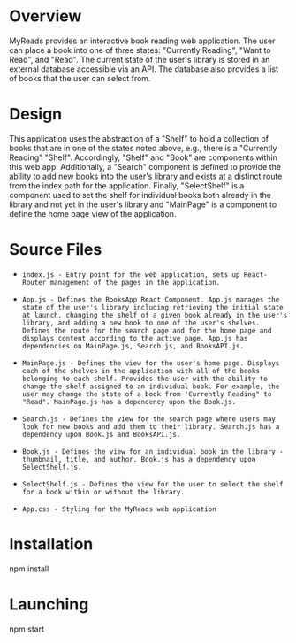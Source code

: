 # Overview
MyReads provides an interactive book reading web application. The user can place a book into one of three states: "Currently Reading", "Want to Read", and "Read". The current state of the user's library is stored in an external database accessible via an API. The database also provides a list of books that the user can select from.

# Design
This application uses the abstraction of a "Shelf" to hold a collection of books that are in one of the states noted above, e.g., there is a "Currently Reading" "Shelf". Accordingly, "Shelf" and "Book" are components within this web app. Additionally, a "Search" component is defined to provide the ability to add new books into the user's library and exists at a distinct route from the index path for the application. Finally, "SelectShelf" is a component used to set the shelf for individual books both already in the library and not yet in the user's library and "MainPage" is a component to define the home page view of the application.

# Source Files
*     index.js - Entry point for the web application, sets up React-Router management of the pages in the application.
*     App.js - Defines the BooksApp React Component. App.js manages the state of the user's library including retrieving the initial state at launch, changing the shelf of a given book already in the user's library, and adding a new book to one of the user's shelves. Defines the route for the search page and for the home page and displays content according to the active page. App.js has dependencies on MainPage.js, Search.js, and BooksAPI.js.
*     MainPage.js - Defines the view for the user's home page. Displays each of the shelves in the application with all of the books belonging to each shelf. Provides the user with the ability to change the shelf assigned to an individual book. For example, the user may change the state of a book from 'Currently Reading" to "Read". MainPage.js has a dependency upon the Book.js.
*     Search.js - Defines the view for the search page where users may look for new books and add them to their library. Search.js has a dependency upon Book.js and BooksAPI.js.
*     Book.js - Defines the view for an individual book in the library - thumbnail, title, and author. Book.js has a dependency upon SelectShelf.js.
*     SelectShelf.js - Defines the view for the user to select the shelf for a book within or without the library.
*     App.css - Styling for the MyReads web application

# Installation
npm install

# Launching
npm start
     

